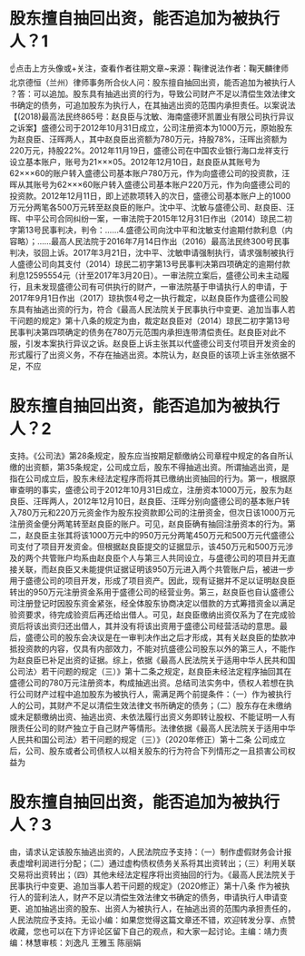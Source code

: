 # 股东擅自抽回出资，能否追加为被执行人？1

☝点击上方头像或+关注，查看作者往期文章~来源：鞠律说法作者：鞠天麟律师 北京德恒（兰州）律师事务所合伙人问：股东擅自抽回出资，能否追加为被执行人 ？答：可以追加。股东具有抽逃出资的行为，导致公司财产不足以清偿生效法律文书确定的债务，可追加股东为执行人，在其抽逃出资的范围内承担责任。以案说法【(2018)最高法民终865号：赵良臣与沈敏、海南盛德环凯置业有限公司执行异议之诉案】盛德公司于2012年10月31日成立，公司注册资本为1000万元，原始股东为赵良臣、汪晖两人，其中赵良臣出资额为780万元，持股78%，汪晖出资额为220万元，持股22%。2012年11月19日，盛德公司在中国农业银行海口龙祥支行设立基本账户，账号为21×××05。2012年12月10日，赵良臣从其账号为62×××60的账户转入盛德公司基本账户780万元，作为向盛德公司的投资款，汪晖从其账号为62×××60账户转入盛德公司基本账户220万元，作为向盛德公司的投资款。2012年12月11日，即上述款项转入的次日，盛德公司基本账户上的1000万元分两笔各500万元转至赵良臣的账户。沈中平、沈敏与盛德公司、赵良臣、汪晖、中平公司合同纠纷一案，一审法院于2015年12月31日作出（2014）琼民二初字第13号民事判决，判令：……4.盛德公司向沈中平和沈敏支付逾期付款利息（内容略）；……最高人民法院于2016年7月14日作出（2016）最高法民终300号民事判决，驳回上诉。2017年3月21日，沈中平、沈敏申请强制执行，请求强制被执行人盛德公司向其支付（2014）琼民二初字第13号民事判决第四项确定的逾期付款利息12595554元（计至2017年3月20日）。一审法院立案后，盛德公司未主动履行，且未发现盛德公司有可供执行的财产，一审法院基于申请执行人的申请，于2017年9月1日作出（2017）琼执恢4号之一执行裁定，以赵良臣作为盛德公司股东具有抽逃出资的行为，符合《最高人民法院关于民事执行中变更、追加当事人若干问题的规定》第十八条的规定为由，裁定赵良臣对（2014）琼民二初字第13号民事判决第四项确定的债务在780万元范围内承担连带清偿责任。赵良臣对此不服，引发本案执行异议之诉。赵良臣上诉主张其以代盛德公司支付项目开发资金的形式履行了出资义务，不存在抽逃出资。本院认为，赵良臣的该项上诉主张依据不足，不应

# 股东擅自抽回出资，能否追加为被执行人？2

支持。《公司法》第28条规定，股东应当按期足额缴纳公司章程中规定的各自所认缴的出资额，第35条规定，公司成立后，股东不得抽逃出资。所谓抽逃出资，是指在公司成立后，股东未经法定程序而将其已缴纳出资抽回的行为。第一，根据原审查明的事实，盛德公司于2012年10月31日成立，注册资本1000万元，股东为赵良臣、汪晖两人，2012年12月10日，赵良臣、汪晖分别向盛德公司的基本账户转入780万元和220万元资金作为股东投资款即公司的注册资金，但次日该1000万元注册资金便分两笔转至赵良臣的账户。可见，赵良臣确有抽回注册资本的行为。第二，赵良臣主张其将该1000万元中的950万元分两笔450万元和500万元代盛德公司支付了项目开发资金。但根据赵良臣提交的证据显示，该450万元和500万元涉及的两个共管账户均系由赵良臣个人与第三人共同设立，与盛德公司的项目并无直接关联，而赵良臣又未能提供证据证明该950万元进入两个共管账户后，被进一步用于盛德公司的项目开发，形成了项目资产。因此，现有证据并不足以证明赵良臣转出的950万元注册资金系用于盛德公司的经营业务。第三，赵良臣也自认盛德公司注册登记时因股东资金紧张，经全体股东协商决定以借款的方式筹措资金以满足验资要求，待完成验资后再还给出借人。可见，赵良臣缴纳出资仅系为了在完成验资后将该出资归还出借人，其并没有将该出资用于盛德公司经营活动的意思。最后，盛德公司的股东会决议是在一审判决作出之后才形成，其有关赵良臣的垫款冲抵投资款的内容，仅具有内部效力，不能对抗盛德公司股东以外的第三人，不能作为赵良臣已补足出资的证据。综上，依据《最高人民法院关于适用中华人民共和国公司法〉若干问题的规定（三）》第十二条之规定，赵良臣未经法定程序抽回其在盛德公司的780万元注册资本，构成抽逃出资。总结司法实务中，债权人若想在执行公司财产过程中追加股东为被执行人，需满足两个前提条件：（一）作为被执行人的公司，其财产不足以清偿生效法律文书所确定的债务；（二）股东存在未缴纳或未足额缴纳出资、抽逃出资、未依法履行出资义务即转让股权、不能证明一人有限责任公司的财产独立于自己财产等情形。法律依据《最高人民法院关于适用中华人民共和国公司法〉若干问题的规定（三）》（2020年修正）第十二条 公司成立后，公司、股东或者公司债权人以相关股东的行为符合下列情形之一且损害公司权益为

# 股东擅自抽回出资，能否追加为被执行人？3

由，请求认定该股东抽逃出资的，人民法院应予支持：（一）制作虚假财务会计报表虚增利润进行分配；（二）通过虚构债权债务关系将其出资转出；（三）利用关联交易将出资转出；（四）其他未经法定程序将出资抽回的行为。《最高人民法院关于民事执行中变更、追加当事人若干问题的规定》（2020修正）第十八条 作为被执行人的营利法人，财产不足以清偿生效法律文书确定的债务，申请执行人申请变更、追加抽逃出资的股东、出资人为被执行人，在抽逃出资的范围内承担责任的，人民法院应予支持。无讼小编：如果您觉得这篇文章还不错，欢迎转发分享、点赞收藏，您也可以在下方评论区留下自己的观点，和大家一起讨论。主编：靖力责编：林慧审核：刘逸凡 王雅玉 陈丽娟 

